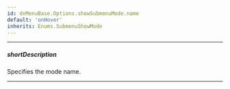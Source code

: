 ```yaml
---
id: dxMenuBase.Options.showSubmenuMode.name
default: 'onHover'
inherits: Enums.SubmenuShowMode
---
```

---
##### shortDescription
Specifies the mode name.

---
<!-- Description goes here -->